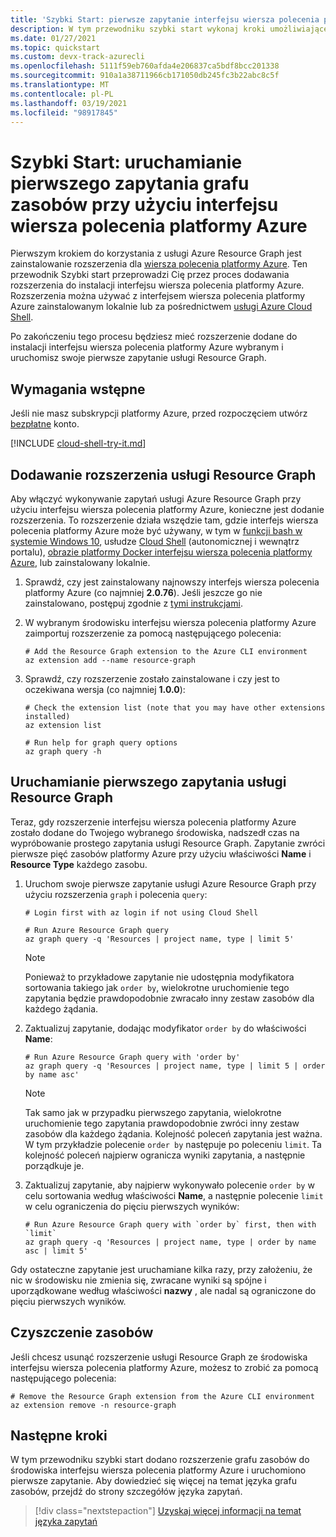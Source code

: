 ```yaml
---
title: 'Szybki Start: pierwsze zapytanie interfejsu wiersza polecenia platformy Azure'
description: W tym przewodniku szybki start wykonaj kroki umożliwiające włączenie rozszerzenia Graf zasobów dla interfejsu wiersza polecenia platformy Azure i uruchomienie pierwszego zapytania.
ms.date: 01/27/2021
ms.topic: quickstart
ms.custom: devx-track-azurecli
ms.openlocfilehash: 5111f59eb760afda4e206837ca5bdf8bcc201338
ms.sourcegitcommit: 910a1a38711966cb171050db245fc3b22abc8c5f
ms.translationtype: MT
ms.contentlocale: pl-PL
ms.lasthandoff: 03/19/2021
ms.locfileid: "98917845"
---
```

# <a name="quickstart-run-your-first-resource-graph-query-using-azure-cli"></a>Szybki Start: uruchamianie pierwszego zapytania grafu zasobów przy użyciu interfejsu wiersza polecenia platformy Azure

Pierwszym krokiem do korzystania z usługi Azure Resource Graph jest zainstalowanie rozszerzenia dla [wiersza polecenia platformy Azure](/cli/azure/). Ten przewodnik Szybki start przeprowadzi Cię przez proces dodawania rozszerzenia do instalacji interfejsu wiersza polecenia platformy Azure. Rozszerzenia można używać z interfejsem wiersza polecenia platformy Azure zainstalowanym lokalnie lub za pośrednictwem [usługi Azure Cloud Shell](https://shell.azure.com).

Po zakończeniu tego procesu będziesz mieć rozszerzenie dodane do instalacji interfejsu wiersza polecenia platformy Azure wybranym i uruchomisz swoje pierwsze zapytanie usługi Resource Graph.

## <a name="prerequisites"></a>Wymagania wstępne

Jeśli nie masz subskrypcji platformy Azure, przed rozpoczęciem utwórz [bezpłatne](https://azure.microsoft.com/free/) konto.

[!INCLUDE [cloud-shell-try-it.md](../../../includes/cloud-shell-try-it.md)]

## <a name="add-the-resource-graph-extension"></a>Dodawanie rozszerzenia usługi Resource Graph

Aby włączyć wykonywanie zapytań usługi Azure Resource Graph przy użyciu interfejsu wiersza polecenia platformy Azure, konieczne jest dodanie rozszerzenia. To rozszerzenie działa wszędzie tam, gdzie interfejs wiersza polecenia platformy Azure może być używany, w tym w [funkcji bash w systemie Windows 10](/windows/wsl/install-win10), usłudze [Cloud Shell](https://shell.azure.com) (autonomicznej i wewnątrz portalu), [obrazie platformy Docker interfejsu wiersza polecenia platformy Azure](https://hub.docker.com/_/microsoft-azure-cli), lub zainstalowany lokalnie.

1. Sprawdź, czy jest zainstalowany najnowszy interfejs wiersza polecenia platformy Azure (co najmniej **2.0.76**). Jeśli jeszcze go nie zainstalowano, postępuj zgodnie z [tymi instrukcjami](/cli/azure/install-azure-cli-windows).

1. W wybranym środowisku interfejsu wiersza polecenia platformy Azure zaimportuj rozszerzenie za pomocą następującego polecenia:

   ```azurecli-interactive
   # Add the Resource Graph extension to the Azure CLI environment
   az extension add --name resource-graph
   ```

1. Sprawdź, czy rozszerzenie zostało zainstalowane i czy jest to oczekiwana wersja (co najmniej **1.0.0**):

   ```azurecli-interactive
   # Check the extension list (note that you may have other extensions installed)
   az extension list

   # Run help for graph query options
   az graph query -h
   ```

## <a name="run-your-first-resource-graph-query"></a>Uruchamianie pierwszego zapytania usługi Resource Graph

Teraz, gdy rozszerzenie interfejsu wiersza polecenia platformy Azure zostało dodane do Twojego wybranego środowiska, nadszedł czas na wypróbowanie prostego zapytania usługi Resource Graph. Zapytanie zwróci pierwsze pięć zasobów platformy Azure przy użyciu właściwości **Name** i **Resource Type** każdego zasobu.

1. Uruchom swoje pierwsze zapytanie usługi Azure Resource Graph przy użyciu rozszerzenia `graph` i polecenia `query`:

   ```azurecli-interactive
   # Login first with az login if not using Cloud Shell

   # Run Azure Resource Graph query
   az graph query -q 'Resources | project name, type | limit 5'
   ```

   > [!NOTE]
   > Ponieważ to przykładowe zapytanie nie udostępnia modyfikatora sortowania takiego jak `order by`, wielokrotne uruchomienie tego zapytania będzie prawdopodobnie zwracało inny zestaw zasobów dla każdego żądania.

1. Zaktualizuj zapytanie, dodając modyfikator `order by` do właściwości **Name**:

   ```azurecli-interactive
   # Run Azure Resource Graph query with 'order by'
   az graph query -q 'Resources | project name, type | limit 5 | order by name asc'
   ```

   > [!NOTE]
   > Tak samo jak w przypadku pierwszego zapytania, wielokrotne uruchomienie tego zapytania prawdopodobnie zwróci inny zestaw zasobów dla każdego żądania. Kolejność poleceń zapytania jest ważna. W tym przykładzie polecenie `order by` następuje po poleceniu `limit`. Ta kolejność poleceń najpierw ogranicza wyniki zapytania, a następnie porządkuje je.

1. Zaktualizuj zapytanie, aby najpierw wykonywało polecenie `order by` w celu sortowania według właściwości **Name**, a następnie polecenie `limit` w celu ograniczenia do pięciu pierwszych wyników:

   ```azurecli-interactive
   # Run Azure Resource Graph query with `order by` first, then with `limit`
   az graph query -q 'Resources | project name, type | order by name asc | limit 5'
   ```

Gdy ostateczne zapytanie jest uruchamiane kilka razy, przy założeniu, że nic w środowisku nie zmienia się, zwracane wyniki są spójne i uporządkowane według właściwości **nazwy** , ale nadal są ograniczone do pięciu pierwszych wyników.

## <a name="clean-up-resources"></a>Czyszczenie zasobów

Jeśli chcesz usunąć rozszerzenie usługi Resource Graph ze środowiska interfejsu wiersza polecenia platformy Azure, możesz to zrobić za pomocą następującego polecenia:

```azurecli-interactive
# Remove the Resource Graph extension from the Azure CLI environment
az extension remove -n resource-graph
```

## <a name="next-steps"></a>Następne kroki

W tym przewodniku szybki start dodano rozszerzenie grafu zasobów do środowiska interfejsu wiersza polecenia platformy Azure i uruchomiono pierwsze zapytanie. Aby dowiedzieć się więcej na temat języka grafu zasobów, przejdź do strony szczegółów języka zapytań.

> [!div class="nextstepaction"]
> [Uzyskaj więcej informacji na temat języka zapytań](./concepts/query-language.md)
